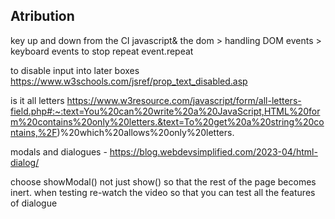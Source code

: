 ## Atribution

key up and down from the CI javascript& the dom > handling DOM events > keyboard events to stop repeat event.repeat

to disable input into later boxes https://www.w3schools.com/jsref/prop_text_disabled.asp

is it all letters https://www.w3resource.com/javascript/form/all-letters-field.php#:~:text=You%20can%20write%20a%20JavaScript,HTML%20form%20contains%20only%20letters.&text=To%20get%20a%20string%20contains,%2F)%20which%20allows%20only%20letters.

modals and dialogues - https://blog.webdevsimplified.com/2023-04/html-dialog/

choose showModal() not just show() so that the rest of the page becomes inert. when testing re-watch the video so that you can test all the features of dialogue